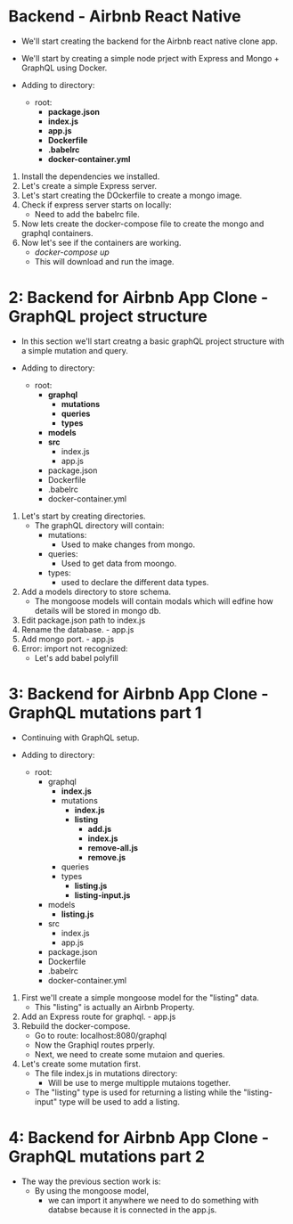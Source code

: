 # Backend - Airbnb React Native
- We'll start creating the backend for the Airbnb react native clone app.
- We'll start by creating a simple node prject with Express and Mongo + GraphQL using Docker.

- Adding to directory:
    - root:
        - **package.json**
        - **index.js**
        - **app.js**
        - **Dockerfile**
        - **.babelrc**
        - **docker-container.yml**

1. Install the dependencies we installed.
1. Let's create a simple Express server.
1. Let's start creating the DOckerfile to create a mongo image.
1. Check if express server starts on locally:
    - Need to add the babelrc file.
1. Now lets create the docker-compose file to create the mongo and graphql containers.
1. Now let's see if the containers are working.
    - *docker-compose up*
    - This will download and run the image.

# 2: Backend for Airbnb App Clone - GraphQL project structure
- In this section we'll start creatng a basic graphQL project structure with a simple mutation and query.

- Adding to directory:
    - root:
        - **graphql**
            - **mutations**
            - **queries**
            - **types**
        - **models**
        - **src**
            - index.js
            - app.js
        - package.json
        - Dockerfile
        - .babelrc
        - docker-container.yml

1. Let's start by creating directories.
    - The graphQL directory will contain:
        - mutations:
            - Used to make changes from mongo.
        - queries:
            - Used to get data from moongo.
        - types:
            - used to declare the different data types.
1. Add a models directory to store schema.
    - The mongoose models will contain modals which will edfine how details will be stored in mongo db.
1. Edit package.json path to index.js
1. Rename the database. - app.js
1. Add mongo port. - app.js
1. Error: import not recognized:
    - Let's add babel polyfill

# 3: Backend for Airbnb App Clone - GraphQL mutations part 1
- Continuing with GraphQL setup.

- Adding to directory:
    - root:
        - graphql
            - **index.js**
            - mutations
                - **index.js**
                - **listing**
                    - **add.js**
                    - **index.js**
                    - **remove-all.js**
                    - **remove.js**
            - queries
            - types
                - **listing.js**
                - **listing-input.js**
        - models
            - **listing.js**
        - src
            - index.js
            - app.js
        - package.json
        - Dockerfile
        - .babelrc
        - docker-container.yml

1. First we'll create a simple mongoose model for the "listing" data.
    - This "listing" is actually an Airbnb Property.
1. Add an Express route for graphql. - app.js
1. Rebuild the docker-compose.
    - Go to route: localhost:8080/graphql
    - Now the Graphiql routes prperly.
    - Next, we need to create some mutaion and queries.
1. Let's create some mutation first.
    - The file index.js in mutations directory:
        - Will be use to merge multipple mutaions together.
    - The "listing" type is used for returning a listing while the "listing-input" type will be used to add a listing.

# 4: Backend for Airbnb App Clone - GraphQL mutations part 2
- The way the previous section work is:
    - By using the mongoose model,
        - we can import it anywhere we need to do something with databse because it is connected in the app.js.
